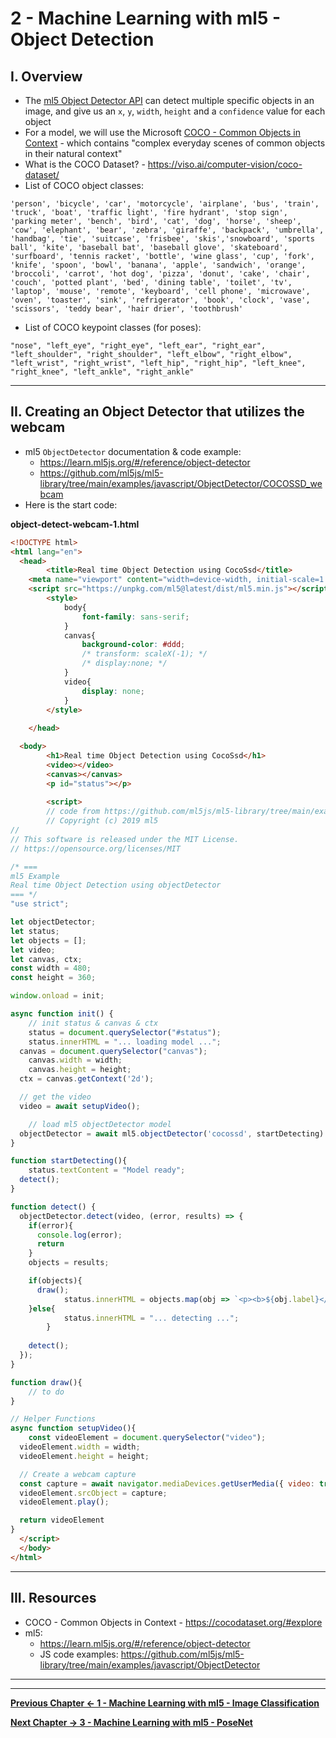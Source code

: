 # 2 - Machine Learning with ml5 - Object Detection

## I. Overview
- The [ml5 Object Detector API](https://learn.ml5js.org/#/reference/object-detector) can detect multiple specific objects in an image, and give us an `x`, `y`, `width`, `height` and a `confidence` value for each object
- For a model, we will use the Microsoft [COCO - Common Objects in Context](https://cocodataset.org/#explore) - which contains "complex everyday scenes of common objects in their natural context"
- What is the COCO Dataset? - https://viso.ai/computer-vision/coco-dataset/
- List of COCO object classes:

`'person', 'bicycle', 'car', 'motorcycle', 'airplane', 'bus', 'train', 'truck', 'boat', 'traffic light', 'fire hydrant', 'stop sign', 'parking meter', 'bench', 'bird', 'cat', 'dog', 'horse', 'sheep', 'cow', 'elephant', 'bear', 'zebra', 'giraffe', 'backpack', 'umbrella', 'handbag', 'tie', 'suitcase', 'frisbee', 'skis','snowboard', 'sports ball', 'kite', 'baseball bat', 'baseball glove', 'skateboard', 'surfboard', 'tennis racket', 'bottle', 'wine glass', 'cup', 'fork', 'knife', 'spoon', 'bowl', 'banana', 'apple', 'sandwich', 'orange', 'broccoli', 'carrot', 'hot dog', 'pizza', 'donut', 'cake', 'chair', 'couch', 'potted plant', 'bed', 'dining table', 'toilet', 'tv', 'laptop', 'mouse', 'remote', 'keyboard', 'cell phone', 'microwave', 'oven', 'toaster', 'sink', 'refrigerator', 'book', 'clock', 'vase', 'scissors', 'teddy bear', 'hair drier', 'toothbrush'`

- List of COCO keypoint classes (for poses):

`"nose", "left_eye", "right_eye", "left_ear", "right_ear", "left_shoulder", "right_shoulder", "left_elbow", "right_elbow", "left_wrist", "right_wrist", "left_hip", "right_hip", "left_knee", "right_knee", "left_ankle", "right_ankle"`

<hr>

## II. Creating an Object Detector that utilizes the webcam

- ml5 `ObjectDetector` documentation & code example:
  - https://learn.ml5js.org/#/reference/object-detector
  - https://github.com/ml5js/ml5-library/tree/main/examples/javascript/ObjectDetector/COCOSSD_webcam
- Here is the start code:

**object-detect-webcam-1.html**

```html
<!DOCTYPE html>
<html lang="en">
  <head>
		<title>Real time Object Detection using CocoSsd</title>
    <meta name="viewport" content="width=device-width, initial-scale=1.0">
    <script src="https://unpkg.com/ml5@latest/dist/ml5.min.js"></script>
		<style>
			body{
				font-family: sans-serif;
			}
			canvas{
				background-color: #ddd;
				/* transform: scaleX(-1); */
				/* display:none; */
			}
			video{
				display: none;
			}
		</style>
	
	</head>

  <body>
		<h1>Real time Object Detection using CocoSsd</h1>
		<video></video>
		<canvas></canvas>
		<p id="status"></p>
		
		<script>
		// code from https://github.com/ml5js/ml5-library/tree/main/examples/javascript/ObjectDetector/COCOSSD_webcam
		// Copyright (c) 2019 ml5
//
// This software is released under the MIT License.
// https://opensource.org/licenses/MIT

/* ===
ml5 Example
Real time Object Detection using objectDetector
=== */
"use strict";

let objectDetector;
let status;
let objects = [];
let video;
let canvas, ctx;
const width = 480;
const height = 360;

window.onload = init;

async function init() {
	// init status & canvas & ctx
	status = document.querySelector("#status");
	status.innerHTML = "... loading model ...";
  canvas = document.querySelector("canvas");
	canvas.width = width;
	canvas.height = height;
  ctx = canvas.getContext('2d');

  // get the video
  video = await setupVideo();

	// load ml5 objectDetector model
  objectDetector = await ml5.objectDetector('cocossd', startDetecting)
}

function startDetecting(){
	status.textContent = "Model ready";
  detect();
}

function detect() {
  objectDetector.detect(video, (error, results) => {
    if(error){
      console.log(error);
      return
    }
    objects = results;

    if(objects){
      draw();
			status.innerHTML = objects.map(obj => `<p><b>${obj.label}</b> - x: ${obj.x.toFixed(0)}, y: ${obj.y.toFixed(0)}, width: ${obj.width.toFixed(0)}, height: ${obj.height.toFixed(0)}, confidence: ${obj.confidence.toFixed(4)}</p>`).join("");
    }else{
			status.innerHTML = "... detecting ...";
		}
    
    detect();
  });
}

function draw(){
	// to do
}

// Helper Functions
async function setupVideo(){
	const videoElement = document.querySelector("video");
  videoElement.width = width;
  videoElement.height = height;

  // Create a webcam capture
  const capture = await navigator.mediaDevices.getUserMedia({ video: true })
  videoElement.srcObject = capture;
  videoElement.play();

  return videoElement
}
  </script>
  </body>
</html>
```

<hr>

## III. Resources
- COCO - Common Objects in Context - https://cocodataset.org/#explore
- ml5:
  - https://learn.ml5js.org/#/reference/object-detector
  - JS code examples: https://github.com/ml5js/ml5-library/tree/main/examples/javascript/ObjectDetector


<hr><hr>

**[Previous Chapter <- 1 - Machine Learning with ml5 - Image Classification](1-ml-pre-trained-models.md)**

**[Next Chapter -> 3 - Machine Learning with ml5 - PoseNet](3-ml-posenet.md)**

